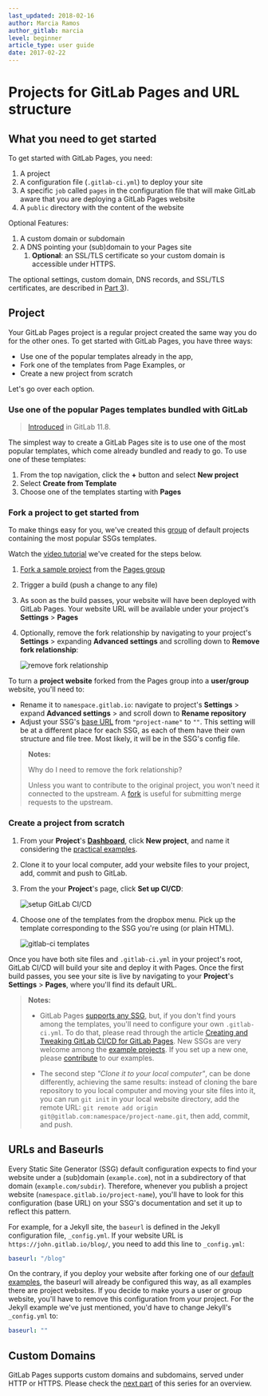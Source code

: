 ```yaml
---
last_updated: 2018-02-16
author: Marcia Ramos
author_gitlab: marcia
level: beginner
article_type: user guide
date: 2017-02-22
---
```


# Projects for GitLab Pages and URL structure

## What you need to get started

To get started with GitLab Pages, you need:

1. A project
1. A configuration file (`.gitlab-ci.yml`) to deploy your site
1. A specific `job` called `pages` in the configuration file
   that will make GitLab aware that you are deploying a GitLab Pages website
1. A `public` directory with the content of the website

Optional Features:

1. A custom domain or subdomain
1. A DNS pointing your (sub)domain to your Pages site
   1. **Optional**: an SSL/TLS certificate so your custom
   domain is accessible under HTTPS.

The optional settings, custom domain, DNS records, and SSL/TLS certificates, are described in [Part 3](getting_started_part_three.md)).

## Project

Your GitLab Pages project is a regular project created the
same way you do for the other ones. To get started with GitLab Pages, you have three ways:

- Use one of the popular templates already in the app,
- Fork one of the templates from Page Examples, or
- Create a new project from scratch

Let's go over each option.

### Use one of the popular Pages templates bundled with GitLab

> [Introduced](https://gitlab.com/gitlab-org/gitlab-ce/issues/47857)
in GitLab 11.8.

The simplest way to create a GitLab Pages site is to use one of the most
popular templates, which come already bundled and ready to go. To use one
of these templates:

1. From the top navigation, click the **+** button and select **New project**
1. Select **Create from Template**
1. Choose one of the templates starting with **Pages**

### Fork a project to get started from

To make things easy for you, we've created this
[group](https://gitlab.com/pages) of default projects
containing the most popular SSGs templates.

Watch the [video tutorial](https://youtu.be/TWqh9MtT4Bg) we've
created for the steps below.

1. [Fork a sample project](../../../gitlab-basics/fork-project.md) from the [Pages group](https://gitlab.com/pages)
1. Trigger a build (push a change to any file)
1. As soon as the build passes, your website will have been deployed with GitLab Pages. Your website URL will be available under your project's **Settings** > **Pages**
1. Optionally, remove the fork relationship by navigating to your project's **Settings** > expanding **Advanced settings** and scrolling down to **Remove fork relationship**:

    ![remove fork relationship](img/remove_fork_relationship.png)

To turn a **project website** forked from the Pages group into a **user/group** website, you'll need to:

- Rename it to `namespace.gitlab.io`: navigate to project's **Settings** > expand **Advanced settings** > and scroll down to **Rename repository**
- Adjust your SSG's [base URL](#urls-and-baseurls) from `"project-name"` to `""`. This setting will be at a different place for each SSG, as each of them have their own structure and file tree. Most likely, it will be in the SSG's config file.

> **Notes:**
>
> Why do I need to remove the fork relationship?
>
> Unless you want to contribute to the original project,
you won't need it connected to the upstream. A
[fork](https://about.gitlab.com/2016/12/01/how-to-keep-your-fork-up-to-date-with-its-origin/#fork)
is useful for submitting merge requests to the upstream.

### Create a project from scratch

1. From your **Project**'s **[Dashboard](https://gitlab.com/dashboard/projects)**,
   click **New project**, and name it considering the
   [practical examples](getting_started_part_one.md#practical-examples).
1. Clone it to your local computer, add your website
   files to your project, add, commit and push to GitLab.
1. From the your **Project**'s page, click **Set up CI/CD**:

    ![setup GitLab CI/CD](img/setup_ci.png)

1. Choose one of the templates from the dropbox menu.
   Pick up the template corresponding to the SSG you're using (or plain HTML).

    ![gitlab-ci templates](img/choose_ci_template.png)

Once you have both site files and `.gitlab-ci.yml` in your project's
root, GitLab CI/CD will build your site and deploy it with Pages.
Once the first build passes, you see your site is live by
navigating to your **Project**'s **Settings** > **Pages**,
where you'll find its default URL.

> **Notes:**
>
> - GitLab Pages [supports any SSG](https://about.gitlab.com/2016/06/17/ssg-overview-gitlab-pages-part-3-examples-ci/), but,
  if you don't find yours among the templates, you'll need
  to configure your own `.gitlab-ci.yml`. To do that, please
  read through the article [Creating and Tweaking GitLab CI/CD for GitLab Pages](getting_started_part_four.md). New SSGs are very welcome among
  the [example projects](https://gitlab.com/pages). If you set
  up a new one, please
  [contribute](https://gitlab.com/pages/pages.gitlab.io/blob/master/CONTRIBUTING.md)
  to our examples.
>
> - The second step _"Clone it to your local computer"_, can be done
  differently, achieving the same results: instead of cloning the bare
  repository to you local computer and moving your site files into it,
  you can run `git init` in your local website directory, add the
  remote URL: `git remote add origin git@gitlab.com:namespace/project-name.git`,
  then add, commit, and push.

## URLs and Baseurls

Every Static Site Generator (SSG) default configuration expects
to find your website under a (sub)domain (`example.com`), not
in a subdirectory of that domain (`example.com/subdir`). Therefore,
whenever you publish a project website (`namespace.gitlab.io/project-name`),
you'll have to look for this configuration (base URL) on your SSG's
documentation and set it up to reflect this pattern.

For example, for a Jekyll site, the `baseurl` is defined in the Jekyll
configuration file, `_config.yml`. If your website URL is
`https://john.gitlab.io/blog/`, you need to add this line to `_config.yml`:

```yaml
baseurl: "/blog"
```

On the contrary, if you deploy your website after forking one of
our [default examples](https://gitlab.com/pages), the baseurl will
already be configured this way, as all examples there are project
websites. If you decide to make yours a user or group website, you'll
have to remove this configuration from your project. For the Jekyll
example we've just mentioned, you'd have to change Jekyll's `_config.yml` to:

```yaml
baseurl: ""
```

## Custom Domains

GitLab Pages supports custom domains and subdomains, served under HTTP or HTTPS.
Please check the [next part](getting_started_part_three.md) of this series for an overview.
